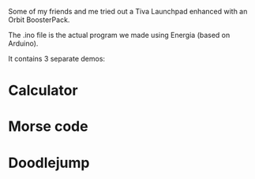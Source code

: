 Some of my friends and me tried out a Tiva Launchpad enhanced with an Orbit BoosterPack.

The .ino file is the actual program we made using Energia (based on Arduino).

It contains 3 separate demos:
# Calculator
# Morse code
# Doodlejump
